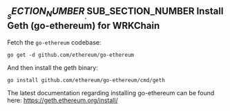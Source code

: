 
## $__SECTION_NUMBER__.$__SUB_SECTION_NUMBER__ Install Geth (go-ethereum) for WRKChain

Fetch the `go-ethereum` codebase:

`go get -d github.com/ethereum/go-ethereum`

And then install the geth binary:

`go install github.com/ethereum/go-ethereum/cmd/geth`

The latest documentation regarding installing go-ethereum can be found here:
<https://geth.ethereum.org/install/>
